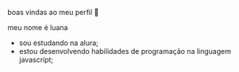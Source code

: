 boas vindas ao meu perfil  🦋

meu nome é luana
 
- sou estudando na alura;
- estou desenvolvendo habilidades de programação na linguagem javascript;
